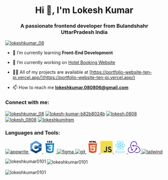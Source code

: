 <h1 align="center">Hi 👋, I'm Lokesh Kumar</h1>
<h3 align="center">A passionate frontend developer from Bulandshahr UttarPradesh India</h3>

<p align="left"> <a href="https://twitter.com/lokeshkumar_08" target="blank"><img src="https://img.shields.io/twitter/follow/lokeshkumar_08?logo=twitter&style=for-the-badge" alt="lokeshkumar_08" /></a> </p>

- 🌱 I’m currently learning **Front-End Development**

- 🔭 I’m currently working on [Hotel Booking Website](https://nkhr-solutions.netlify.app/)

- 👨‍💻 All of my projects are available at [https://portfolio-website-ten-pi.vercel.app/](https://portfolio-website-ten-pi.vercel.app/)

- 📫 How to reach me **lokeshkumar.080806@gmail.com**

<h3 align="left">Connect with me:</h3>
<p align="left">
<a href="https://x.com/lokeshkummar" target="blank"><img align="center" src="https://raw.githubusercontent.com/rahuldkjain/github-profile-readme-generator/master/src/images/icons/Social/twitter.svg" alt="lokeshkumar_08" height="30" width="40" /></a>
<a href="https://linkedin.com/in/lokesh-kumar-b82b8024b" target="blank"><img align="center" src="https://raw.githubusercontent.com/rahuldkjain/github-profile-readme-generator/master/src/images/icons/Social/linked-in-alt.svg" alt="lokesh-kumar-b82b8024b" height="30" width="40" /></a>
<a href="https://instagram.com/lokesh.0808" target="blank"><img align="center" src="https://raw.githubusercontent.com/rahuldkjain/github-profile-readme-generator/master/src/images/icons/Social/instagram.svg" alt="lokesh.0808" height="30" width="40" /></a>
<a href="https://www.leetcode.com/lokesh_0808" target="blank"><img align="center" src="https://raw.githubusercontent.com/rahuldkjain/github-profile-readme-generator/master/src/images/icons/Social/leet-code.svg" alt="lokesh_0808" height="30" width="40" /></a>
<a href="https://auth.geeksforgeeks.org/user/lokeshkumitgm" target="blank"><img align="center" src="https://raw.githubusercontent.com/rahuldkjain/github-profile-readme-generator/master/src/images/icons/Social/geeks-for-geeks.svg" alt="lokeshkumitgm" height="30" width="40" /></a>
</p>

<h3 align="left">Languages and Tools:</h3>
<p align="left"> <a href="https://appwrite.io" target="_blank" rel="noreferrer"> <img src="https://www.vectorlogo.zone/logos/appwriteio/appwriteio-icon.svg" alt="appwrite" width="40" height="40"/> </a> <a href="https://www.w3schools.com/cpp/" target="_blank" rel="noreferrer"> <img src="https://raw.githubusercontent.com/devicons/devicon/master/icons/cplusplus/cplusplus-original.svg" alt="cplusplus" width="40" height="40"/> </a> <a href="https://www.w3schools.com/css/" target="_blank" rel="noreferrer"> <img src="https://raw.githubusercontent.com/devicons/devicon/master/icons/css3/css3-original-wordmark.svg" alt="css3" width="40" height="40"/> </a> <a href="https://www.figma.com/" target="_blank" rel="noreferrer"> <img src="https://www.vectorlogo.zone/logos/figma/figma-icon.svg" alt="figma" width="40" height="40"/> </a> <a href="https://git-scm.com/" target="_blank" rel="noreferrer"> <img src="https://www.vectorlogo.zone/logos/git-scm/git-scm-icon.svg" alt="git" width="40" height="40"/> </a> <a href="https://www.w3.org/html/" target="_blank" rel="noreferrer"> <img src="https://raw.githubusercontent.com/devicons/devicon/master/icons/html5/html5-original-wordmark.svg" alt="html5" width="40" height="40"/> </a> <a href="https://developer.mozilla.org/en-US/docs/Web/JavaScript" target="_blank" rel="noreferrer"> <img src="https://raw.githubusercontent.com/devicons/devicon/master/icons/javascript/javascript-original.svg" alt="javascript" width="40" height="40"/> </a> <a href="https://reactjs.org/" target="_blank" rel="noreferrer"> <img src="https://raw.githubusercontent.com/devicons/devicon/master/icons/react/react-original-wordmark.svg" alt="react" width="40" height="40"/> </a> <a href="https://redux.js.org" target="_blank" rel="noreferrer"> <img src="https://raw.githubusercontent.com/devicons/devicon/master/icons/redux/redux-original.svg" alt="redux" width="40" height="40"/> </a> <a href="https://tailwindcss.com/" target="_blank" rel="noreferrer"> <img src="https://www.vectorlogo.zone/logos/tailwindcss/tailwindcss-icon.svg" alt="tailwind" width="40" height="40"/> </a> </p>

<p><img align="left" src="https://github-readme-stats.vercel.app/api/top-langs?username=lokeshkumar0101&show_icons=true&locale=en&layout=compact" alt="lokeshkumar0101" /></p>

<p>&nbsp;<img align="center" src="https://github-readme-stats.vercel.app/api?username=lokeshkumar0101&show_icons=true&locale=en" alt="lokeshkumar0101" /></p>

<p><img align="center" src="https://github-readme-streak-stats.herokuapp.com/?user=lokeshkumar0101&" alt="lokeshkumar0101" /></p>

